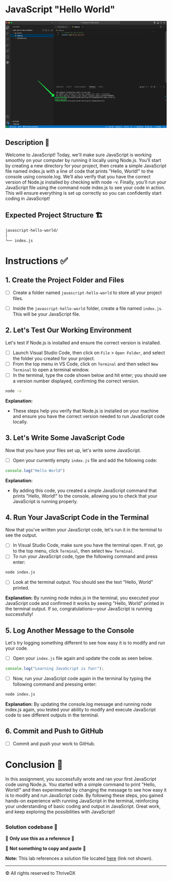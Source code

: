 # JavaScript "Hello World"
![Screenshot of the finished webpage](./assets/images/example.png)
##

## Description 📄
Welcome to JavaScript! Today, we'll make sure JavaScript is working smoothly on your computer by running it locally using Node.js. You’ll start by creating a new directory for your project, then create a simple JavaScript file named index.js with a line of code that prints "Hello, World!" to the console using console.log. We’ll also verify that you have the correct version of Node.js installed by checking with node -v. Finally, you'll run your JavaScript file using the command node index.js to see your code in action. This will ensure everything is set up correctly so you can confidently start coding in JavaScript!


## Expected Project Structure 🏗️

```plaintext
javascript-hello-world/
│
└── index.js
```

# Instructions ✅

## 1. **Create the Project Folder and Files**
   - [ ] Create a folder named `javascript-hello-world` to store all your project files.
   
   - [ ] Inside the `javascript-hello-world` folder, create a file named `index.js`. This will be your JavaScript file.
   

## 2. **Let's Test Our Working Environment**
Let's test if Node.js is installed and ensure the correct version is installed. 

  - [ ] Launch Visual Studio Code, then click on `File` > `Open Folder`, and select the folder you created for your project.
  - [ ] From the top menu in VS Code, click on `Terminal` and then select `New Terminal` to open a terminal window.
  - [ ] In the terminal, type the code shown below and hit enter; you should see a version number displayed, confirming the correct version.

```bash
node -v 
```

**Explanation:**
- These steps help you verify that Node.js is installed on your machine and ensure you have the correct version needed to run JavaScript code locally.

## 3. **Let's Write Some JavaScript Code**
Now that you have your files set up, let's write some JavaScript.

  - [ ] Open your currently empty `index.js` file and add the following code:

```javascript
console.log("Hello World")
```

**Explanation:**
- By adding this code, you created a simple JavaScript command that prints "Hello, World!" to the console, allowing you to check that your JavaScript is running properly.

##

## 4. **Run Your JavaScript Code in the Terminal**
Now that you've written your JavaScript code, let's run it in the terminal to see the output.

  - [ ] In Visual Studio Code, make sure you have the terminal open. If not, go to the top menu, click `Terminal`, then select `New Terminal`.
  - [ ] To run your JavaScript code, type the following command and press enter:
  
```bash
node index.js
```
 - [ ] Look at the terminal output. You should see the text "Hello, World" printed. 

**Explanation:**
By running node index.js in the terminal, you executed your JavaScript code and confirmed it works by seeing "Hello, World" printed in the terminal output. If so, congratulations—your JavaScript is running successfully!

## 5. **Log Another Message to the Console**
Let's try logging something different to see how easy it is to modify and run your code.

- [ ] Open your `index.js` file again and update the code as seen below.

```javascript
console.log("Learning JavaScript is fun!");
```
  - [ ] Now, run your JavaScript code again in the terminal by typing the following command and pressing enter:
  
```bash
node index.js
```

**Explanation:**
By updating the console.log message and running node index.js again, you tested your ability to modify and execute JavaScript code to see different outputs in the terminal.

## 6. **Commit and Push to GitHub**
 - [ ] Commit and push your work to GitHub.

# Conclusion 📄
In this assignment, you successfully wrote and ran your first JavaScript code using Node.js. You started with a simple command to print "Hello, World!" and then experimented by changing the message to see how easy it is to modify and run JavaScript code. By following these steps, you gained hands-on experience with running JavaScript in the terminal, reinforcing your understanding of basic coding and output in JavaScript. Great work, and keep exploring the possibilities with JavaScript!

##

### Solution codebase 👀
🛑 **Only use this as a reference** 🛑

💾 **Not something to copy and paste** 💾

**Note:**  This lab references a solution file located [here](https://github.com/HackerUSA-CE/aisd-jse-01-hello-world/tree/solution) (link not shown).


---
© All rights reserved to ThriveDX
